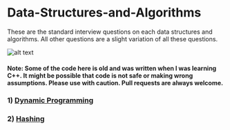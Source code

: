# Data-Structures-and-Algorithms
These are the standard interview questions on each data structures and algorithms. All other questions are a slight variation of all these questions.

![alt text](https://raw.githubusercontent.com/mandliya/algorithms_and_ds_playground/master/image.jpg "Logo Title Text 1")

#### Note: Some of the code here is old and was written when I was learning C++. It might be possible that code is not safe or making wrong assumptions. Please use with caution. Pull requests are always welcome.

### 1) [Dynamic Programming](https://www.youtube.com/playlist?list=PL_z_8CaSLPWekqhdCPmFohncHwz8TY2Go)
### 2) [Hashing](https://medium.com/@codingfreak/hashing-practice-problems-5a5735410ffa)

